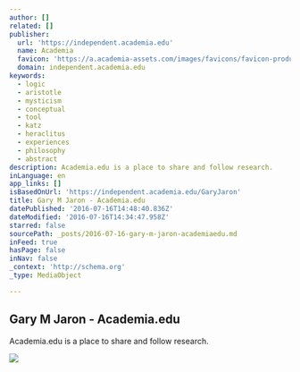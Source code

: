 ```yaml
---
author: []
related: []
publisher:
  url: 'https://independent.academia.edu'
  name: Academia
  favicon: 'https://a.academia-assets.com/images/favicons/favicon-production.ico'
  domain: independent.academia.edu
keywords:
  - logic
  - aristotle
  - mysticism
  - conceptual
  - tool
  - katz
  - heraclitus
  - experiences
  - philosophy
  - abstract
description: Academia.edu is a place to share and follow research.
inLanguage: en
app_links: []
isBasedOnUrl: 'https://independent.academia.edu/GaryJaron'
title: Gary M Jaron - Academia.edu
datePublished: '2016-07-16T14:48:40.836Z'
dateModified: '2016-07-16T14:34:47.958Z'
starred: false
sourcePath: _posts/2016-07-16-gary-m-jaron-academiaedu.md
inFeed: true
hasPage: false
inNav: false
_context: 'http://schema.org'
_type: MediaObject

---
```

<article style=""><h1>Gary M Jaron - Academia.edu</h1><p>Academia.edu is a place to share and follow research.</p><img src="https://0.academia-photos.com/1300845/479923/6555096/s200_gary.jaron.jpg" /></article>